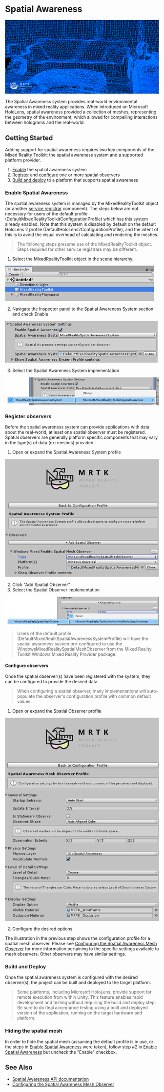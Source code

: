 # Spatial Awareness
![Spatial Awareness](../../Documentation/Images/SpatialAwareness/MRTK_SpatialAwareness_Main.png)

The Spatial Awareness system provides real-world environmental awareness in mixed reality 
applications. When introduced on Microsoft HoloLens, spatial awareness provided a collection 
of meshes, representing the geometry of the environment, which allowed for compelling interactions 
between holograms and the real-world.

## Getting Started

Adding support for spatial awareness requires two key components of the Mixed Reality Toolkit: the 
spatial awareness system and a supported platform provider.

1. [Enable](#enable-spatial-awareness) the spatial awareness system
2. [Register](#register-observers) and [configure](#configure-observers) one or more spatial observers
3. [Build and deploy](#build-and-deploy) to a platform that supports spatial awareness

### Enable Spatial Awareness

The spatial awareness system is managed by the MixedRealityToolkit object (or another 
[service registrar](xref:Microsoft.MixedReality.Toolkit.IMixedRealityServiceRegistrar) component).
The steps below are not necessary for users of the default profile (DefaultMixedRealityToolkitConfigurationProfile)
which has this system already enabled. Note that this system is disabled by default on the default HoloLens 2 profile
(DefaultHoloLens2ConfigurationProfile), and the intent of this is to avoid the visual overhead of calculating
and rendering the meshes.

> The following steps presume use of the MixedRealityToolkit object. Steps required for other service registrars may be different.

1. Select the MixedRealityToolkit object in the scene hierarchy.

![MRTK Configured Scene Hierarchy](../../Documentation/Images/MRTK_ConfiguredHierarchy.png)

2. Navigate the Inspector panel to the Spatial Awareness System section and check Enable

![Enable Spatial Awareness](../../Documentation/Images/SpatialAwareness/MRTKConfig_SpatialAwareness.png)

3. Select the Spatial Awareness System implementation

![Select the Spatial Awareness System Implementation](../../Documentation/Images/SpatialAwareness/SpatialAwarenessSelectSystemType.png)

### Register observers

Before the spatial awareness system can provide applications with data about the real-world, at least 
one spatial observer must be registered. Spatial observers are generally platform specific components 
that may vary in the type(s) of data (ex: meshes) provided.

1. Open or expand the Spatial Awareness System profile

![Spatial Awareness System Profile](../../Documentation/Images/SpatialAwareness/SpatialAwarenessProfile.png)

2. Click "Add Spatial Observer"
3. Select the Spatial Observer implementation

![Select the Spatial Observer Implementation](../../Documentation/Images/SpatialAwareness/SpatialAwarenessSelectObserver.png)

> Users of the default profile (DefaultMixedRealitSpatialAwarenessSystemProfile) will have the spatial awareness system pre-configured to use the WindowsMixedRealitySpatialMeshObserver from the Mixed Reality 
Toolkit Windows Mixed Reality Provider package.

#### Configure observers

Once the spatial observer(s) have been registered with the system, they can be configured to provide 
the desired data.

> When configuring a spatial observer, many implementations will auto-populate the observer's configuration profile with common default values.

1. Open or expand the Spatial Observer profile

![Spatial Mesh Observer Profile](../../Documentation/Images/SpatialAwareness/SpatialAwarenessMeshObserverProfile.png)

2. Configure the desired options

The illustration in the previous step shows the configuration profile for a spatial mesh observer. 
Please see [Configuring the Spatial Awareness Mesh Observer](ConfiguringSpatialAwarenessMeshObserver.md) for more information pertaining to the specific 
settings available to mesh observers. Other observers may have similar settings.

### Build and Deploy

Once the spatial awareness system is configured with the desired observer(s), the project can be built 
and deployed to the target platform.

> Some platforms, including Microsoft HoloLens, provide support for remote execution from within Unity. 
This feature enables rapid development and testing without requiring the build and deploy step. Be sure 
to do final acceptance testing using a built and deployed version of the application, running on the target 
hardware and platform.

### Hiding the spatial mesh

In order to hide the spatial mesh (assuming the default profile is in use, or the steps in [Enable Spatial Awareness](#enable-spatial-awareness)
were taken), follow step #2 in [Enable Spatial Awareness](#enable-spatial-awareness) but uncheck the "Enable" checkbox.

## See Also

- [Spatial Awareness API documentation](xref:Microsoft.MixedReality.Toolkit.SpatialAwareness)
- [Configuring the Spatial Awareness Mesh Observer](ConfiguringSpatialAwarenessMeshObserver.md)


